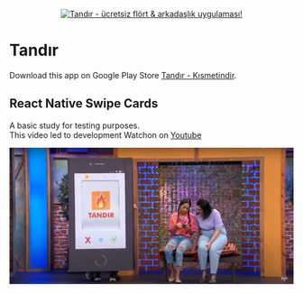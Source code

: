 <p align="center">
<a href="https://play.google.com/store/apps/details?id=com.piyanos.tandir"><img alt="	Tandır - ücretsiz flört & arkadaşlık uygulaması!" style="height:0px;" src="https://play-lh.googleusercontent.com/kilc3w4tVLZNzPn0JkKn9BksuM8gMsF7bAp-IPq7vO5CA6DvJM8tz5H3sLlGMu8U-T0=s180-rw"></a>
</p>

# Tandır

Download this app on Google Play Store <a href="https://play.google.com/store/apps/details?id=com.piyanos.tandir">Tandır - Kısmetindir</a>.

## React Native Swipe Cards

A basic study for testing purposes.
<br/>
This video led to development
 Watchon on <a title="Kısmetindir (84.Bölüm) - Çok Güzel Hareketler 2" href="https://www.youtube.com/watch?v=uvbU_1fXh60&t=214s">Youtube</a>

<center>
	<a title="Kısmetindir (84.Bölüm) - Çok Güzel Hareketler 2" href="https://www.youtube.com/watch?v=uvbU_1fXh60&t=214s">
		<img src="https://github.com/ferdiozer/tandir/blob/main/assets/images/tandir-cover.jpg" alt="Tinder Swipe Cards-Kısmetindir"></a>
</center>

